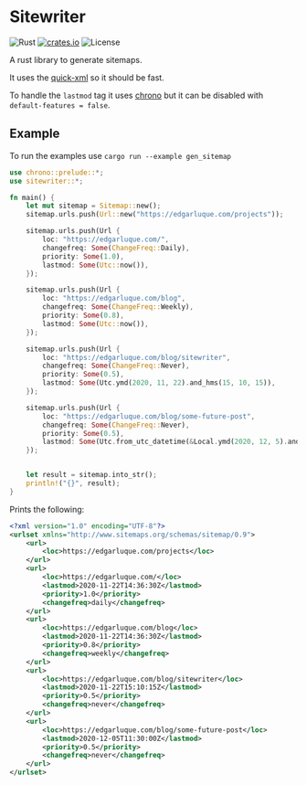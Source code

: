 # Sitewriter
![Rust](https://github.com/edg-l/sitewriter/workflows/Rust/badge.svg)
[![crates.io](http://meritbadge.herokuapp.com/sitewriter)](https://crates.io/crates/sitewriter)
![License](https://img.shields.io/github/license/edg-l/sitewriter)

A rust library to generate sitemaps.

It uses the [quick-xml](https://github.com/tafia/quick-xml) so it should be fast.

To handle the `lastmod` tag it uses [chrono](https://docs.rs/chrono/) but it can be disabled with `default-features = false`.


## Example

To run the examples use `cargo run --example gen_sitemap`

```rust
use chrono::prelude::*;
use sitewriter::*;

fn main() {
    let mut sitemap = Sitemap::new();
    sitemap.urls.push(Url::new("https://edgarluque.com/projects"));

    sitemap.urls.push(Url {
        loc: "https://edgarluque.com/",
        changefreq: Some(ChangeFreq::Daily),
        priority: Some(1.0),
        lastmod: Some(Utc::now()),
    });

    sitemap.urls.push(Url {
        loc: "https://edgarluque.com/blog",
        changefreq: Some(ChangeFreq::Weekly),
        priority: Some(0.8),
        lastmod: Some(Utc::now()),
    });

    sitemap.urls.push(Url {
        loc: "https://edgarluque.com/blog/sitewriter",
        changefreq: Some(ChangeFreq::Never),
        priority: Some(0.5),
        lastmod: Some(Utc.ymd(2020, 11, 22).and_hms(15, 10, 15)),
    });

    sitemap.urls.push(Url {
        loc: "https://edgarluque.com/blog/some-future-post",
        changefreq: Some(ChangeFreq::Never),
        priority: Some(0.5),
        lastmod: Some(Utc.from_utc_datetime(&Local.ymd(2020, 12, 5).and_hms(12, 30, 0).naive_utc())),
    });


    let result = sitemap.into_str();
    println!("{}", result);
}
```

Prints the following:
```xml
<?xml version="1.0" encoding="UTF-8"?>
<urlset xmlns="http://www.sitemaps.org/schemas/sitemap/0.9">
    <url>
        <loc>https://edgarluque.com/projects</loc>
    </url>
    <url>
        <loc>https://edgarluque.com/</loc>
        <lastmod>2020-11-22T14:36:30Z</lastmod>
        <priority>1.0</priority>
        <changefreq>daily</changefreq>
    </url>
    <url>
        <loc>https://edgarluque.com/blog</loc>
        <lastmod>2020-11-22T14:36:30Z</lastmod>
        <priority>0.8</priority>
        <changefreq>weekly</changefreq>
    </url>
    <url>
        <loc>https://edgarluque.com/blog/sitewriter</loc>
        <lastmod>2020-11-22T15:10:15Z</lastmod>
        <priority>0.5</priority>
        <changefreq>never</changefreq>
    </url>
    <url>
        <loc>https://edgarluque.com/blog/some-future-post</loc>
        <lastmod>2020-12-05T11:30:00Z</lastmod>
        <priority>0.5</priority>
        <changefreq>never</changefreq>
    </url>
</urlset>
```
